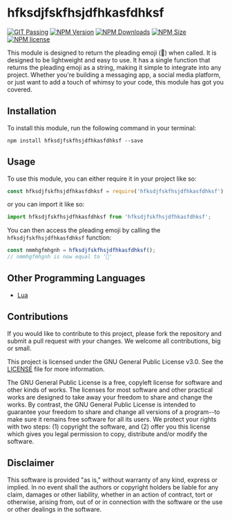 # hfksdjfskfhsjdfhkasfdhksf
[![GIT Passing](https://img.shields.io/github/actions/workflow/status/skyrina/hfksdjfskfhsjdfhkasfdhksf/ci.yml)](https://github.com/skyrina/hfksdjfskfhsjdfhkasfdhksf/actions/workflows/ci.yml)
[![NPM Version](https://img.shields.io/npm/v/hfksdjfskfhsjdfhkasfdhksf.svg?color=yellow)](https://www.npmjs.com/package/hfksdjfskfhsjdfhkasfdhksf)
[![NPM Downloads](https://img.shields.io/npm/dw/hfksdjfskfhsjdfhkasfdhksf?color=yellow)](https://www.npmjs.com/package/hfksdjfskfhsjdfhkasfdhksf)
[![NPM Size](https://img.shields.io/bundlephobia/min/hfksdjfskfhsjdfhkasfdhksf?color=yellow)](https://www.npmjs.com/package/hfksdjfskfhsjdfhkasfdhksf)
[![NPM license](https://img.shields.io/npm/l/hfksdjfskfhsjdfhkasfdhksf?color=yellow)](https://www.npmjs.com/package/hfksdjfskfhsjdfhkasfdhksf)

This module is designed to return the pleading emoji (🥺) when called. It is designed to be lightweight and easy to use. It has a single function that returns the pleading emoji as a string, making it simple to integrate into any project. Whether you're building a messaging app, a social media platform, or just want to add a touch of whimsy to your code, this module has got you covered.

## Installation

To install this module, run the following command in your terminal:

```shell
npm install hfksdjfskfhsjdfhkasfdhksf --save
```

## Usage

To use this module, you can either require it in your project like so:

```js
const hfksdjfskfhsjdfhkasfdhksf = require('hfksdjfskfhsjdfhkasfdhksf');
```

or you can import it like so:

```js
import hfksdjfskfhsjdfhkasfdhksf from 'hfksdjfskfhsjdfhkasfdhksf';
```

You can then access the pleading emoji by calling the `hfksdjfskfhsjdfhkasfdhksf` function:

```js
const nmmhgfmhgnh = hfksdjfskfhsjdfhkasfdhksf();
// nmmhgfmhgnh is now equal to '🥺'
```

## Other Programming Languages
- [Lua](https://github.com/WolfyIsAway/hfksdjfskfhsjdfhkasfdhksf-LUA)

## Contributions

If you would like to contribute to this project, please fork the repository and submit a pull request with your changes. We welcome all contributions, big or small.

This project is licensed under the GNU General Public License v3.0. See the [LICENSE](LICENSE) file for more information.

The GNU General Public License is a free, copyleft license for software and other kinds of works. The licenses for most software and other practical works are designed to take away your freedom to share and change the works. By contrast, the GNU General Public License is intended to guarantee your freedom to share and change all versions of a program--to make sure it remains free software for all its users. We protect your rights with two steps: (1) copyright the software, and (2) offer you this license which gives you legal permission to copy, distribute and/or modify the software.

## Disclaimer

This software is provided "as is," without warranty of any kind, express or implied. In no event shall the authors or copyright holders be liable for any claim, damages or other liability, whether in an action of contract, tort or otherwise, arising from, out of or in connection with the software or the use or other dealings in the software.
